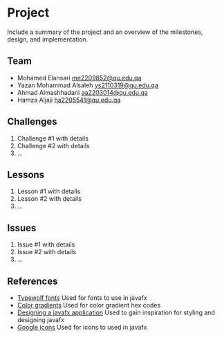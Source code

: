 # Project
 
Include a summary of the project and an overview of the milestones, design, and implementation.
 
## Team
 
- Mohamed Elansari me2209852@qu.edu.qa
- Yazan Mohammad Alsaleh ys2110319@qu.edu.qa
- Ahmad Almashhadani aa2203014@qu.edu.qa 
- Hamza Aljaji ha2205541@qu.edu.qa
 
## Challenges
 
1. Challenge #1 with details
2. Challenge #2 with details
3. ...
 
## Lessons
 
1. Lesson #1 with details
2. Lesson #2 with details
3. ...
 
## Issues
 
1. Issue #1 with details
2. Issue #2 with details
3. ...
 
## References
 
- [Typewolf fonts](https://www.typewolf.com/google-fonts) Used for fonts to use in javafx
- [Color gradients](https://mycolor.space/?hex=%238A1538&sub=1) Used for color gradient hex codes
- [Designing a javafx application](https://youtu.be/Aliw3lNRzfc?si=BnYgEL5zKFFszB-I) Used to gain inspiration for styling and  designing javafx
- [Google icons](https://fonts.google.com/icons) Used for icons to used in javafx